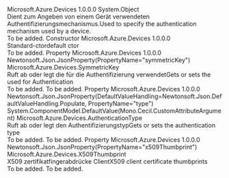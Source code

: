 <Type Name="AuthenticationMechanism" FullName="Microsoft.Azure.Devices.AuthenticationMechanism">
  <TypeSignature Language="C#" Value="public sealed class AuthenticationMechanism" />
  <TypeSignature Language="ILAsm" Value=".class public auto ansi sealed beforefieldinit AuthenticationMechanism extends System.Object" />
  <TypeSignature Language="DocId" Value="T:Microsoft.Azure.Devices.AuthenticationMechanism" />
  <TypeSignature Language="VB.NET" Value="Public NotInheritable Class AuthenticationMechanism" />
  <TypeSignature Language="F#" Value="type AuthenticationMechanism = class" />
  <AssemblyInfo>
    <AssemblyName>Microsoft.Azure.Devices</AssemblyName>
    <AssemblyVersion>1.0.0.0</AssemblyVersion>
  </AssemblyInfo>
  <Base>
    <BaseTypeName>System.Object</BaseTypeName>
  </Base>
  <Interfaces />
  <Docs>
    <summary>
            <span data-ttu-id="bfbf4-101">Dient zum Angeben von einem Gerät verwendeten Authentifizierungsmechanismus.</span><span class="sxs-lookup"><span data-stu-id="bfbf4-101">Used to specify the authentication mechanism used by a device.</span></span>
            </summary>
    <remarks>To be added.</remarks>
  </Docs>
  <Members>
    <Member MemberName=".ctor">
      <MemberSignature Language="C#" Value="public AuthenticationMechanism ();" />
      <MemberSignature Language="ILAsm" Value=".method public hidebysig specialname rtspecialname instance void .ctor() cil managed" />
      <MemberSignature Language="DocId" Value="M:Microsoft.Azure.Devices.AuthenticationMechanism.#ctor" />
      <MemberSignature Language="VB.NET" Value="Public Sub New ()" />
      <MemberType>Constructor</MemberType>
      <AssemblyInfo>
        <AssemblyName>Microsoft.Azure.Devices</AssemblyName>
        <AssemblyVersion>1.0.0.0</AssemblyVersion>
      </AssemblyInfo>
      <Parameters />
      <Docs>
        <summary>
            <span data-ttu-id="bfbf4-102">Standard-ctor</span><span class="sxs-lookup"><span data-stu-id="bfbf4-102">default ctor</span></span>
            </summary>
        <remarks>To be added.</remarks>
      </Docs>
    </Member>
    <Member MemberName="SymmetricKey">
      <MemberSignature Language="C#" Value="public Microsoft.Azure.Devices.SymmetricKey SymmetricKey { get; set; }" />
      <MemberSignature Language="ILAsm" Value=".property instance class Microsoft.Azure.Devices.SymmetricKey SymmetricKey" />
      <MemberSignature Language="DocId" Value="P:Microsoft.Azure.Devices.AuthenticationMechanism.SymmetricKey" />
      <MemberSignature Language="VB.NET" Value="Public Property SymmetricKey As SymmetricKey" />
      <MemberSignature Language="F#" Value="member this.SymmetricKey : Microsoft.Azure.Devices.SymmetricKey with get, set" Usage="Microsoft.Azure.Devices.AuthenticationMechanism.SymmetricKey" />
      <MemberType>Property</MemberType>
      <AssemblyInfo>
        <AssemblyName>Microsoft.Azure.Devices</AssemblyName>
        <AssemblyVersion>1.0.0.0</AssemblyVersion>
      </AssemblyInfo>
      <Attributes>
        <Attribute>
          <AttributeName>Newtonsoft.Json.JsonProperty(PropertyName="symmetricKey")</AttributeName>
        </Attribute>
      </Attributes>
      <ReturnValue>
        <ReturnType>Microsoft.Azure.Devices.SymmetricKey</ReturnType>
      </ReturnValue>
      <Docs>
        <summary>
            <span data-ttu-id="bfbf4-103">Ruft ab oder legt die <see cref="P:Microsoft.Azure.Devices.AuthenticationMechanism.SymmetricKey" /> für die Authentifizierung verwendet</span><span class="sxs-lookup"><span data-stu-id="bfbf4-103">Gets or sets the <see cref="P:Microsoft.Azure.Devices.AuthenticationMechanism.SymmetricKey" /> used for Authentication</span></span>
            </summary>
        <value>To be added.</value>
        <remarks>To be added.</remarks>
      </Docs>
    </Member>
    <Member MemberName="Type">
      <MemberSignature Language="C#" Value="public Microsoft.Azure.Devices.AuthenticationType Type { get; set; }" />
      <MemberSignature Language="ILAsm" Value=".property instance valuetype Microsoft.Azure.Devices.AuthenticationType Type" />
      <MemberSignature Language="DocId" Value="P:Microsoft.Azure.Devices.AuthenticationMechanism.Type" />
      <MemberSignature Language="VB.NET" Value="Public Property Type As AuthenticationType" />
      <MemberSignature Language="F#" Value="member this.Type : Microsoft.Azure.Devices.AuthenticationType with get, set" Usage="Microsoft.Azure.Devices.AuthenticationMechanism.Type" />
      <MemberType>Property</MemberType>
      <AssemblyInfo>
        <AssemblyName>Microsoft.Azure.Devices</AssemblyName>
        <AssemblyVersion>1.0.0.0</AssemblyVersion>
      </AssemblyInfo>
      <Attributes>
        <Attribute>
          <AttributeName>Newtonsoft.Json.JsonProperty(DefaultValueHandling=Newtonsoft.Json.DefaultValueHandling.Populate, PropertyName="type")</AttributeName>
        </Attribute>
        <Attribute>
          <AttributeName>System.ComponentModel.DefaultValue(Mono.Cecil.CustomAttributeArgument)</AttributeName>
        </Attribute>
      </Attributes>
      <ReturnValue>
        <ReturnType>Microsoft.Azure.Devices.AuthenticationType</ReturnType>
      </ReturnValue>
      <Docs>
        <summary>
            <span data-ttu-id="bfbf4-104">Ruft ab oder legt den Authentifizierungstyp</span><span class="sxs-lookup"><span data-stu-id="bfbf4-104">Gets or sets the authentication type</span></span>
            </summary>
        <value>To be added.</value>
        <remarks>To be added.</remarks>
      </Docs>
    </Member>
    <Member MemberName="X509Thumbprint">
      <MemberSignature Language="C#" Value="public Microsoft.Azure.Devices.X509Thumbprint X509Thumbprint { get; set; }" />
      <MemberSignature Language="ILAsm" Value=".property instance class Microsoft.Azure.Devices.X509Thumbprint X509Thumbprint" />
      <MemberSignature Language="DocId" Value="P:Microsoft.Azure.Devices.AuthenticationMechanism.X509Thumbprint" />
      <MemberSignature Language="VB.NET" Value="Public Property X509Thumbprint As X509Thumbprint" />
      <MemberSignature Language="F#" Value="member this.X509Thumbprint : Microsoft.Azure.Devices.X509Thumbprint with get, set" Usage="Microsoft.Azure.Devices.AuthenticationMechanism.X509Thumbprint" />
      <MemberType>Property</MemberType>
      <AssemblyInfo>
        <AssemblyName>Microsoft.Azure.Devices</AssemblyName>
        <AssemblyVersion>1.0.0.0</AssemblyVersion>
      </AssemblyInfo>
      <Attributes>
        <Attribute>
          <AttributeName>Newtonsoft.Json.JsonProperty(PropertyName="x509Thumbprint")</AttributeName>
        </Attribute>
      </Attributes>
      <ReturnValue>
        <ReturnType>Microsoft.Azure.Devices.X509Thumbprint</ReturnType>
      </ReturnValue>
      <Docs>
        <summary>
            <span data-ttu-id="bfbf4-105">X509 zertifikatfingerabdrücke Client</span><span class="sxs-lookup"><span data-stu-id="bfbf4-105">X509 client certificate thumbprints</span></span>
            </summary>
        <value>To be added.</value>
        <remarks>To be added.</remarks>
      </Docs>
    </Member>
  </Members>
</Type>